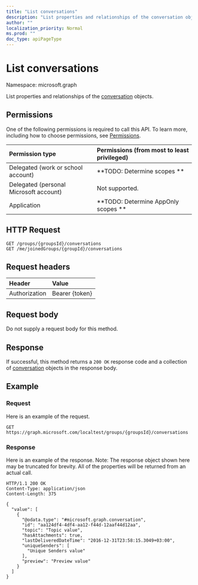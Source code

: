 ```yaml
---
title: "List conversations"
description: "List properties and relationships of the conversation objects."
author: ""
localization_priority: Normal
ms.prod: ""
doc_type: apiPageType
---
```


# List conversations

Namespace: microsoft.graph

List properties and relationships of the [conversation](../resources/conversation.md) objects.

## Permissions
One of the following permissions is required to call this API. To learn more, including how to choose permissions, see [Permissions](/concepts/permissions-reference.md).

|Permission type|Permissions (from most to least privileged)|
|:---|:---|
|Delegated (work or school account)|**TODO: Determine scopes **|
|Delegated (personal Microsoft account)|Not supported.|
|Application|**TODO: Determine AppOnly scopes **|

## HTTP Request
<!-- {
  "blockType": "ignored"
}
-->
``` http
GET /groups/{groupsId}/conversations
GET /me/joinedGroups/{groupId}/conversations
```

## Request headers
|Header|Value|
|:---|:---|
|Authorization|Bearer {token}|

## Request body
Do not supply a request body for this method.

## Response
If successful, this method returns a `200 OK` response code and a collection of [conversation](../resources/conversation.md) objects in the response body.

## Example

### Request
Here is an example of the request.
<!-- {
  "blockType": "request",
  "name": "get_conversation"
}
-->
``` http
GET https://graph.microsoft.com/localtest/groups/{groupsId}/conversations
```

### Response
Here is an example of the response. Note: The response object shown here may be truncated for brevity. All of the properties will be returned from an actual call.
<!-- {
  "blockType": "response",
  "truncated": true,
  "@odata.type": "collection(microsoft.graph.conversation)"
}
-->
``` http
HTTP/1.1 200 OK
Content-Type: application/json
Content-Length: 375

{
  "value": [
    {
      "@odata.type": "#microsoft.graph.conversation",
      "id": "aa124df4-4df4-aa12-f44d-12aaf44d12aa",
      "topic": "Topic value",
      "hasAttachments": true,
      "lastDeliveredDateTime": "2016-12-31T23:58:15.3049+03:00",
      "uniqueSenders": [
        "Unique Senders value"
      ],
      "preview": "Preview value"
    }
  ]
}
```

